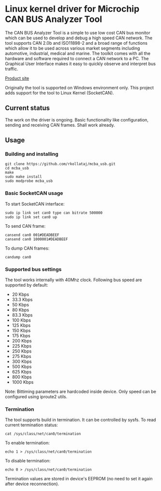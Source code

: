 # Linux kernel driver for Microchip CAN BUS Analyzer Tool

The CAN BUS Analyzer Tool is a simple to use low cost CAN bus monitor which can be used to develop and debug a high speed CAN network. The tool supports CAN 2.0b and ISO11898-2 and a broad range of functions which allow it to be used across various market segments including automotive, industrial, medical and marine. The toolkit comes with all the hardware and software required to connect a CAN network to a PC. The Graphical User Interface makes it easy to quickly observe and interpret bus traffic.

[Product site](http://www.microchip.com/Developmenttools/ProductDetails.aspx?PartNO=APGDT002)

Originally the tool is supported on Windows environment only. This project adds support for the tool to Linux Kernel (SocketCAN). 

## Current status
The work on the driver is ongoing. Basic functionality like configuration, sending and receiving CAN frames. Shall work already.

## Usage
### Building and installing
```
git clone https://github.com/rkollataj/mcba_usb.git
cd mcba_usb
make
sudo make install
sudo modprobe mcba_usb
```
### Basic SocketCAN usage
To start SocketCAN interface:
```
sudo ip link set can0 type can bitrate 500000
sudo ip link set can0 up
```
To send CAN frame:
```
cansend can0 001#DEADBEEF
cansend can0 1000001#DEADBEEF
```
To dump CAN frames:
```
candump can0
```

### Supported bus settings
The tool works internally with 40Mhz clock. Following bus speed are supported by default:
* 20 Kbps
* 33.3 Kbps
* 50 Kbps
* 80 Kbps
* 83.3 Kbps
* 100 Kbps
* 125 Kbps
* 150 Kbps
* 175 Kbps
* 200 Kbps
* 225 Kbps
* 250 Kbps
* 275 Kbps
* 300 Kbps
* 500 Kbps
* 625 Kbps
* 800 Kbps
* 1000 Kbps

Note: Bittiming parameters are hardcoded inside device. Only speed can be configured using iproute2 utils.

### Termination
The tool supports build in termination. It can be controlled by sysfs. To read current termination status:
```
cat /sys/class/net/can0/termination
```
To enable termination:
```
echo 1 > /sys/class/net/can0/termination
```
To disable termination:
```
echo 0 > /sys/class/net/can0/termination
```
Termination values are stored in device's EEPROM (no need to set it again after device reconnection).
